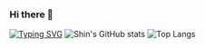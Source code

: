 ### Hi there 👋

<!--
**Brichka-Dv/Brichka-Dv** is a ✨ _special_ ✨ repository because its `README.md` (this file) appears on your GitHub profile.

Here are some ideas to get you started:

- 🔭 I’m currently working on ...
- 🌱 I’m currently learning ...
- 👯 I’m looking to collaborate on ...
- 🤔 I’m looking for help with ...
- 💬 Ask me about ...
- 📫 How to reach me: ...
- 😄 Pronouns: ...
- ⚡ Fun fact: ...
-->
[![Typing SVG](https://readme-typing-svg.herokuapp.com?multiline=true&width=500&lines=Brichka+Dev.++++++++++)](https://git.io/typing-svg)
![Shin's GitHub stats](https://github-readme-stats.vercel.app/api?username=Brichka-Dv&show_icons=true&theme=tokyonight)
![Top Langs](https://github-readme-stats.vercel.app/api/top-langs/?username=Brichka-Dv&layout=compact)

